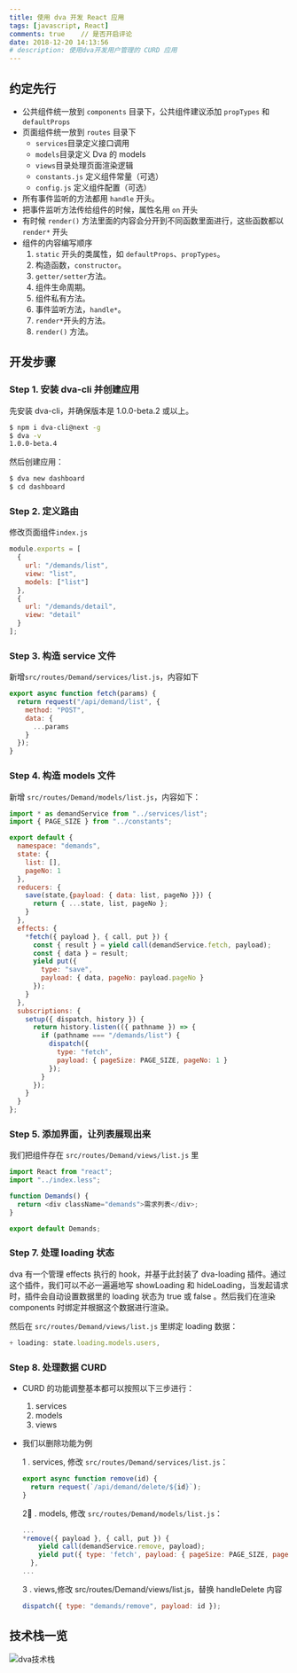 ```yaml
---
title: 使用 dva 开发 React 应用
tags: [javascript, React]
comments: true    // 是否开启评论
date: 2018-12-20 14:13:56
# description: 使用dva开发用户管理的 CURD 应用
---
```


## 约定先行

- 公共组件统一放到 `components` 目录下，公共组件建议添加 `propTypes` 和 `defaultProps`
- 页面组件统一放到 `routes` 目录下
  - `services`目录定义接口调用
  - `models`目录定义 Dva 的 models
  - `views`目录处理页面渲染逻辑
  - `constants.js` 定义组件常量（可选）
  - `config.js` 定义组件配置（可选）
- 所有事件监听的方法都用 `handle` 开头。
- 把事件监听方法传给组件的时候，属性名用 `on` 开头
- 有时候 `render()` 方法里面的内容会分开到不同函数里面进行，这些函数都以 `render*` 开头
- 组件的内容编写顺序
  1. `static` 开头的类属性，如 `defaultProps`、`propTypes`。
  2. 构造函数，`constructor`。
  3. `getter/setter`方法。
  4. 组件生命周期。
  5. 组件私有方法。
  6. 事件监听方法，`handle*`。
  7. `render*`开头的方法。
  8. `render()` 方法。

## 开发步骤

### Step 1. 安装 dva-cli 并创建应用

先安装 dva-cli，并确保版本是 1.0.0-beta.2 或以上。

```bash
$ npm i dva-cli@next -g
$ dva -v
1.0.0-beta.4
```

然后创建应用：

```bash
$ dva new dashboard
$ cd dashboard
```

### Step 2. 定义路由

修改页面组件`index.js`

```javascript
module.exports = [
  {
    url: "/demands/list",
    view: "list",
    models: ["list"]
  },
  {
    url: "/demands/detail",
    view: "detail"
  }
];
```

### Step 3. 构造 service 文件

新增`src/routes/Demand/services/list.js`，内容如下

```javascript
export async function fetch(params) {
  return request("/api/demand/list", {
    method: "POST",
    data: {
      ...params
    }
  });
}
```

### Step 4. 构造 models 文件

新增 `src/routes/Demand/models/list.js`，内容如下：

```javascript
import * as demandService from "../services/list";
import { PAGE_SIZE } from "../constants";

export default {
  namespace: "demands",
  state: {
    list: [],
    pageNo: 1
  },
  reducers: {
    save(state,{payload: { data: list, pageNo }}) {
      return { ...state, list, pageNo };
    }
  },
  effects: {
    *fetch({ payload }, { call, put }) {
      const { result } = yield call(demandService.fetch, payload);
      const { data } = result;
      yield put({
        type: "save",
        payload: { data, pageNo: payload.pageNo }
      });
    }
  },
  subscriptions: {
    setup({ dispatch, history }) {
      return history.listen(({ pathname }) => {
        if (pathname === "/demands/list") {
          dispatch({
            type: "fetch",
            payload: { pageSize: PAGE_SIZE, pageNo: 1 }
          });
        }
      });
    }
  }
};
```

### Step 5. 添加界面，让列表展现出来

我们把组件存在 `src/routes/Demand/views/list.js` 里

```javascript
import React from "react";
import "../index.less";

function Demands() {
  return <div className="demands">需求列表</div>;
}

export default Demands;
```

### Step 7. 处理 loading 状态

dva 有一个管理 effects 执行的 hook，并基于此封装了 dva-loading 插件。通过这个插件，我们可以不必一遍遍地写 showLoading 和 hideLoading，当发起请求时，插件会自动设置数据里的 loading 状态为 true 或 false 。然后我们在渲染 components 时绑定并根据这个数据进行渲染。

然后在 `src/routes/Demand/views/list.js` 里绑定 loading 数据：

```javascript
+ loading: state.loading.models.users,
```

### Step 8. 处理数据 CURD

- CURD 的功能调整基本都可以按照以下三步进行：

  1. services
  2. models
  3. views

- 我们以删除功能为例

  1 . services, 修改 `src/routes/Demand/services/list.js`：

  ```javascript
  export async function remove(id) {
    return request(`/api/demand/delete/${id}`);
  }
  ```

  2 . models, 修改 `src/routes/Demand/models/list.js`：

  ```javascript
  ...
  *remove({ payload }, { call, put }) {
      yield call(demandService.remove, payload);
      yield put({ type: 'fetch', payload: { pageSize: PAGE_SIZE, pageNo: 1 } });
    },
  ...
  ```

  3 . views,修改 src/routes/Demand/views/list.js，替换 handleDelete 内容

  ```javascript
  dispatch({ type: "demands/remove", payload: id });
  ```

## 技术栈一览

![dva技术栈](https://www.dropbox.com/s/f2h92qac5cw11z1/Dva.png?dl=0)
